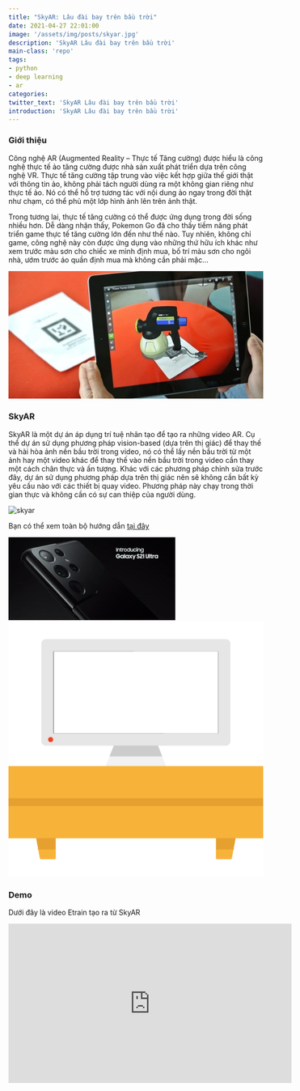 ```yaml
---
title: "SkyAR: Lâu đài bay trên bầu trời"
date: 2021-04-27 22:01:00
image: '/assets/img/posts/skyar.jpg'
description: 'SkyAR Lâu đài bay trên bầu trời'
main-class: 'repo'
tags:
- python
- deep learning
- ar
categories:
twitter_text: 'SkyAR Lâu đài bay trên bầu trời'
introduction: 'SkyAR Lâu đài bay trên bầu trời'
---
```


### Giới thiệu

Công nghệ AR (Augmented Reality – Thực tế Tăng cường) được hiểu là công nghệ thực tế ảo tăng cường được nhà sản xuất phát triển dựa trên công nghệ VR. Thực tế tăng cường tập trung vào việc kết hợp giữa thế giới thật với thông tin ảo, không phải tách người dùng ra một không gian riêng như thực tế ảo. Nó có thể hỗ trợ tương tác với nội dung ảo ngay trong đời thật như chạm, có thể phủ một lớp hình ảnh lên trên ảnh thật.

Trong tương lai, thực tế tăng cường có thể được ứng dụng trong đời sống nhiều hơn. Dễ dàng nhận thấy, Pokemon Go đã cho thấy tiềm năng phát triển game thực tế tăng cường lớn đến như thế nào. Tuy nhiên, không chỉ game, công nghệ này còn được ứng dụng vào những thứ hữu ích khác như xem trước màu sơn cho chiếc xe mình định mua, bố trí màu sơn cho ngôi nhà, ướm trước áo quần định mua mà không cần phải mặc… 

![ar](/assets/img/posts/ar.jpg)

### SkyAR

SkyAR là một dự án áp dụng trí tuệ nhân tạo để tạo ra những video AR. Cụ thể dự án sử dụng phương pháp vision-based (dựa trên thị giác) để thay thế và hài hòa ảnh nền bầu trời trong video, nó có thể lấy nền bầu trời từ một ảnh hay một video khác để thay thế vào nền bầu trời trong video cần thay một cách chân thực và ấn tượng. Khác với các phương pháp chỉnh sửa trước đây, dự án sử dụng phương pháp dựa trên thị giác nên sẽ không cần bất kỳ yêu cầu nào với các thiết bị quay video. Phương pháp này chạy trong thời gian thực và không cần có sự can thiệp của người dùng.

![skyar](/assets/img/posts/skyar.gif)

Bạn có thể xem toàn bộ hướng dẫn [tại đây](https://jiupinjia.github.io/skyar/)

<div>
<div class="screen-tv">
<a class="image-link" href="https://pwieu.com/click-FQLMKJP1-KHEQCJKZ?bt=25&tl=1&url=https%3A%2F%2Fshopee.vn%2Fp-i.65589552.9806110860"><img src="/assets/img/ads/samsung-galaxy-s21-ultra.gif"></a>
</div>
<img class="cabinet-img" src="/assets/img/cabinet-tv.png">
</div>

### Demo

Dưới đây là video Etrain tạo ra từ SkyAR

<iframe width="560" height="315" src="https://www.youtube.com/embed/G6riYp2DZyA" title="YouTube video player" frameborder="0" allow="accelerometer; autoplay; clipboard-write; encrypted-media; gyroscope; picture-in-picture" allowfullscreen></iframe>


